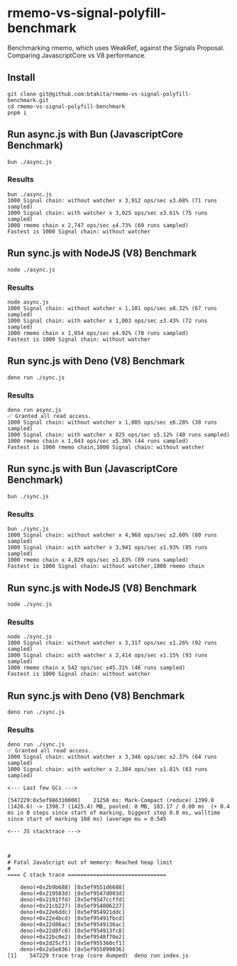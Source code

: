 # rmemo-vs-signal-polyfill-benchmark
Benchmarking rmemo, which uses WeakRef, against the Signals Proposal. Comparing JavascriptCore vs V8 performance.

## Install

```shell
git clone git@github.com:btakita/rmemo-vs-signal-polyfill-benchmark.git
cd rmemo-vs-signal-polyfill-benchmark
pnpm i
```

## Run async.js with Bun (JavascriptCore Benchmark)

```shell
bun ./async.js
```

### Results

```
bun ./async.js
1000 Signal chain: without watcher x 3,912 ops/sec ±3.68% (71 runs sampled)
1000 Signal chain: with watcher x 3,025 ops/sec ±3.61% (75 runs sampled)
1000 rmemo chain x 2,747 ops/sec ±4.73% (69 runs sampled)
Fastest is 1000 Signal chain: without watcher
```

## Run sync.js with NodeJS (V8) Benchmark

```shell
node ./async.js
```

### Results

```
node async.js
1000 Signal chain: without watcher x 1,101 ops/sec ±8.32% (67 runs sampled)
1000 Signal chain: with watcher x 1,003 ops/sec ±3.43% (72 runs sampled)
1000 rmemo chain x 1,054 ops/sec ±4.92% (70 runs sampled)
Fastest is 1000 Signal chain: without watcher
```

## Run sync.js with Deno (V8) Benchmark

```shell
deno run ./sync.js
```

### Results

```
deno run async.js
✅ Granted all read access.
1000 Signal chain: without watcher x 1,005 ops/sec ±6.28% (38 runs sampled)
1000 Signal chain: with watcher x 825 ops/sec ±5.12% (40 runs sampled)
1000 rmemo chain x 1,043 ops/sec ±5.36% (44 runs sampled)
Fastest is 1000 rmemo chain,1000 Signal chain: without watcher
```

## Run sync.js with Bun (JavascriptCore Benchmark)

```shell
bun ./sync.js
```

### Results

```
bun ./sync.js
1000 Signal chain: without watcher x 4,968 ops/sec ±2.60% (80 runs sampled)
1000 Signal chain: with watcher x 3,941 ops/sec ±1.93% (85 runs sampled)
1000 rmemo chain x 4,829 ops/sec ±1.63% (89 runs sampled)
Fastest is 1000 Signal chain: without watcher,1000 rmemo chain
```

## Run sync.js with NodeJS (V8) Benchmark

```shell
node ./sync.js
```

### Results

```
node ./sync.js
1000 Signal chain: without watcher x 3,317 ops/sec ±1.26% (92 runs sampled)
1000 Signal chain: with watcher x 2,414 ops/sec ±1.15% (93 runs sampled)
1000 rmemo chain x 542 ops/sec ±45.31% (46 runs sampled)
Fastest is 1000 Signal chain: without watcher
```

## Run sync.js with Deno (V8) Benchmark

```shell
deno run ./sync.js
```

### Results

```
deno run ./sync.js
✅ Granted all read access.
1000 Signal chain: without watcher x 3,346 ops/sec ±2.37% (64 runs sampled)
1000 Signal chain: with watcher x 2,384 ops/sec ±1.81% (63 runs sampled)

<--- Last few GCs --->

[547229:0x5ef986310000]    21250 ms: Mark-Compact (reduce) 1399.0 (1426.6) -> 1398.7 (1425.4) MB, pooled: 0 MB, 183.17 / 0.00 ms  (+ 0.4 ms in 0 steps since start of marking, biggest step 0.0 ms, walltime since start of marking 188 ms) (average mu = 0.545

<--- JS stacktrace --->



#
# Fatal JavaScript out of memory: Reached heap limit
#
==== C stack trace ===============================

    deno(+0x2b9b688) [0x5ef9551d6688]
    deno(+0x219503d) [0x5ef9547d003d]
    deno(+0x2191ffd) [0x5ef9547ccffd]
    deno(+0x21cb227) [0x5ef954806227]
    deno(+0x22e6ddc) [0x5ef954921ddc]
    deno(+0x22e4bcd) [0x5ef95491fbcd]
    deno(+0x22d86ac) [0x5ef9549136ac]
    deno(+0x22d8fc8) [0x5ef954913fc8]
    deno(+0x22bc0e2) [0x5ef9548f70e2]
    deno(+0x2d25cf1) [0x5ef955360cf1]
    deno(+0x2a5e036) [0x5ef955099036]
[1]    547229 trace trap (core dumped)  deno run index.js
```
